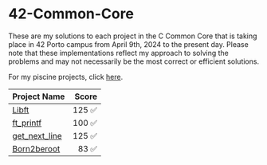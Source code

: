 # 42-Common-Core

These are my solutions to each project in the C Common Core that is taking place in 42 Porto campus from April 9th, 2024 to the present day. Please note that these implementations reflect my approach to solving the problems and may not necessarily be the most correct or efficient solutions.

For my piscine projects, click [here](https://github.com/podefteza/42-C-Piscine).

| Project Name             |  Score  |
|-------------------------|--------:|
| [Libft](https://github.com/podefteza/libft)                   | 125 ✅  |
| [ft_printf](https://github.com/podefteza/ft_printf)              |  100 ✅  |
| [get_next_line](https://github.com/podefteza/get_next_line)           |  125 ✅  |
| [Born2beroot](https://github.com/podefteza/Born2beRoot)           |  83 ✅  |
